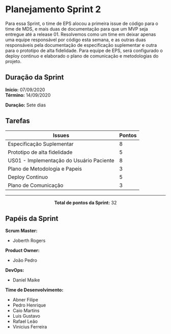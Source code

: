 # Planejamento Sprint 2

<p style="text-align: justify:">
    Para essa Sprint, o time de EPS alocou a primeira issue de código para o time de MDS, e mais duas de documentação para que um MVP seja entregue até a release 01. Resolvemos como um time em deixar apenas uma equipe responsável por código esta semana, e as outras duas responsáveis pela documentação de especificação suplementar e outra para o prototipo de alta fidelidade. Para equipe de EPS, será configurado o deploy continuo e elaborado o plano de comunicação e metodologias do projeto.
</p>

## Duração da Sprint

**Início:** 07/09/2020</br>
**Término:** 14/09/2020

**Duração:** Sete dias

## Tarefas

| Issues | Pontos |
| ------ | ------ |
| Especificação Suplementar | 8 |
| Prototipo de alta fidelidade | 5 |
| US01 - Implementação do Usuário Paciente | 8 |
| Plano de Metodologia e Papeis | 3 |
| Deploy Continuo | 5 |
| Plano de Comunicação | 3 |

<hr>

<p style="text-align: center;">
    <span style="font-weight: bold;">Total de pontos da Sprint:</span> 32
</p>

## Papéis da Sprint

**Scrum Master:** 

- Joberth Rogers

**Product Owner:**

- João Pedro

**DevOps:**

- Daniel Maike

**Time de Desenvolvimento:**

- Abner Filipe
- Pedro Henrique
- Caio Martins
- Luis Gustavo
- Rafael Leão
- Vinicius Ferreira
